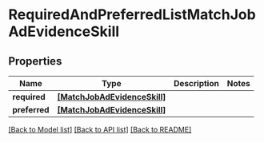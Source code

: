 # RequiredAndPreferredListMatchJobAdEvidenceSkill


## Properties
Name | Type | Description | Notes
------------ | ------------- | ------------- | -------------
**required** | [**[MatchJobAdEvidenceSkill]**](MatchJobAdEvidenceSkill.md) |  | 
**preferred** | [**[MatchJobAdEvidenceSkill]**](MatchJobAdEvidenceSkill.md) |  | 

[[Back to Model list]](../README.md#documentation-for-models) [[Back to API list]](../README.md#documentation-for-api-endpoints) [[Back to README]](../README.md)


